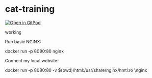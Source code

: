 # cat-training

[![Open in GitPod](https://gitpod.io/button/open-in-gitpod.svg)](https://gitpod.io#https://github.com/Fran834/cat-training)

working


Run basic NGINX: 

docker run -p 8080:80 nginx

Connect my local website:

docker run -p 8080:80 -v $(pwd)/html:/usr/share/nginx/hmtl:ro \nginx